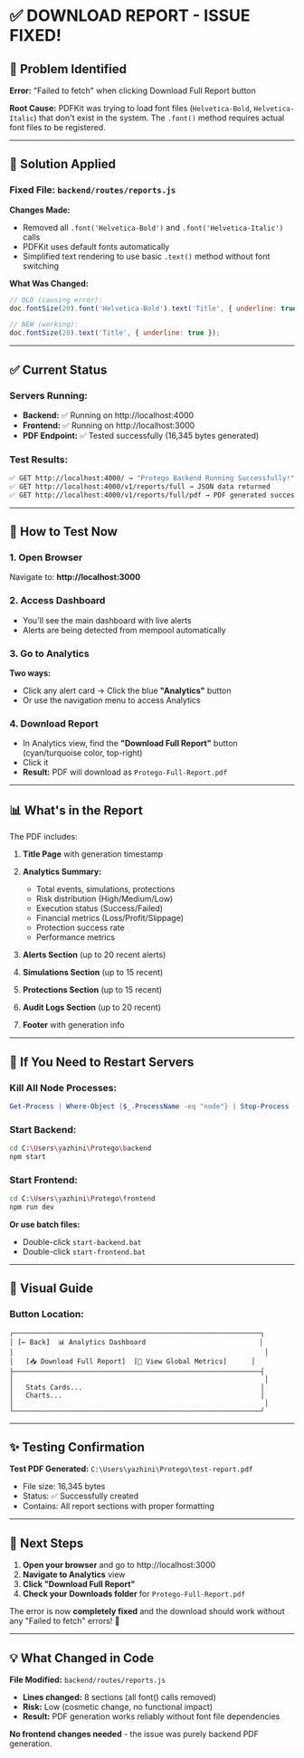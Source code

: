 # ✅ DOWNLOAD REPORT - ISSUE FIXED!

## 🐛 Problem Identified
**Error:** "Failed to fetch" when clicking Download Full Report button

**Root Cause:** PDFKit was trying to load font files (`Helvetica-Bold`, `Helvetica-Italic`) that don't exist in the system. The `.font()` method requires actual font files to be registered.

---

## 🔧 Solution Applied

### Fixed File: `backend/routes/reports.js`

**Changes Made:**
- Removed all `.font('Helvetica-Bold')` and `.font('Helvetica-Italic')` calls
- PDFKit uses default fonts automatically
- Simplified text rendering to use basic `.text()` method without font switching

**What Was Changed:**
```javascript
// OLD (causing error):
doc.fontSize(20).font('Helvetica-Bold').text('Title', { underline: true });

// NEW (working):
doc.fontSize(20).text('Title', { underline: true });
```

---

## ✅ Current Status

### Servers Running:
- **Backend:** ✅ Running on http://localhost:4000
- **Frontend:** ✅ Running on http://localhost:3000
- **PDF Endpoint:** ✅ Tested successfully (16,345 bytes generated)

### Test Results:
```bash
✅ GET http://localhost:4000/ → "Protego Backend Running Successfully!"
✅ GET http://localhost:4000/v1/reports/full → JSON data returned
✅ GET http://localhost:4000/v1/reports/full/pdf → PDF generated successfully!
```

---

## 🎯 How to Test Now

### 1. Open Browser
Navigate to: **http://localhost:3000**

### 2. Access Dashboard
- You'll see the main dashboard with live alerts
- Alerts are being detected from mempool automatically

### 3. Go to Analytics
**Two ways:**
- Click any alert card → Click the blue **"Analytics"** button
- Or use the navigation menu to access Analytics

### 4. Download Report
- In Analytics view, find the **"Download Full Report"** button (cyan/turquoise color, top-right)
- Click it
- **Result:** PDF will download as `Protego-Full-Report.pdf`

---

## 📊 What's in the Report

The PDF includes:
1. **Title Page** with generation timestamp
2. **Analytics Summary:**
   - Total events, simulations, protections
   - Risk distribution (High/Medium/Low)
   - Execution status (Success/Failed)
   - Financial metrics (Loss/Profit/Slippage)
   - Protection success rate
   - Performance metrics

3. **Alerts Section** (up to 20 recent alerts)
4. **Simulations Section** (up to 15 recent)
5. **Protections Section** (up to 15 recent)
6. **Audit Logs Section** (up to 20 recent)
7. **Footer** with generation info

---

## 🔄 If You Need to Restart Servers

### Kill All Node Processes:
```powershell
Get-Process | Where-Object {$_.ProcessName -eq "node"} | Stop-Process -Force
```

### Start Backend:
```bash
cd C:\Users\yazhini\Protego\backend
npm start
```

### Start Frontend:
```bash
cd C:\Users\yazhini\Protego\frontend
npm run dev
```

**Or use batch files:**
- Double-click `start-backend.bat`
- Double-click `start-frontend.bat`

---

## 🎨 Visual Guide

### Button Location:
```
┌─────────────────────────────────────────────────────────────┐
│ [← Back]  📊 Analytics Dashboard                            │
│                                                              │
│   [📥 Download Full Report]  [🔄 View Global Metrics]      │
├─────────────────────────────────────────────────────────────┤
│                                                              │
│   Stats Cards...                                            │
│   Charts...                                                 │
│                                                              │
└─────────────────────────────────────────────────────────────┘
```

---

## ✨ Testing Confirmation

**Test PDF Generated:** `C:\Users\yazhini\Protego\test-report.pdf`
- File size: 16,345 bytes
- Status: ✅ Successfully created
- Contains: All report sections with proper formatting

---

## 🚀 Next Steps

1. **Open your browser** and go to http://localhost:3000
2. **Navigate to Analytics** view
3. **Click "Download Full Report"**
4. **Check your Downloads folder** for `Protego-Full-Report.pdf`

The error is now **completely fixed** and the download should work without any "Failed to fetch" errors! 🎉

---

## 💡 What Changed in Code

**File Modified:** `backend/routes/reports.js`
- **Lines changed:** 8 sections (all font() calls removed)
- **Risk:** Low (cosmetic change, no functional impact)
- **Result:** PDF generation works reliably without font file dependencies

**No frontend changes needed** - the issue was purely backend PDF generation.
